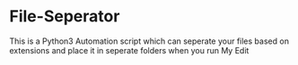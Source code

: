 # File-Seperator
This is a Python3 Automation script which can seperate your files based on extensions and place it in seperate folders when you run
My Edit
